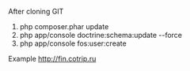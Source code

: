 
After cloning GIT

1. php composer.phar update
2. php app/console doctrine:schema:update --force
3. php app/console fos:user:create

Example http://fin.cotrip.ru